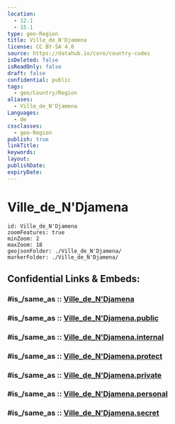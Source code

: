 ```yaml
---
location:
  - 12.1
  - 15.1
type: geo-Region
title: Ville_de_N'Djamena
license: CC BY-SA 4.0
source: https://datahub.io/core/country-codes
isDeleted: false
isReadOnly: false
draft: false
confidential: public
tags:
  - geo/Country/Region
aliases:
  - Ville_de_N'Djamena
Languages:
  - de
cssclasses:
  - geo-Region
publish: true
linkTitle:
keywords:
layout:
publishDate:
expiryDate:
---
```


# Ville_de_N'Djamena

```leaflet
id: Ville_de_N'Djamena
zoomFeatures: true 
minZoom: 2 
maxZoom: 18
geojsonFolder: ./Ville_de_N'Djamena/
markerFolder: ./Ville_de_N'Djamena/
```


## Confidential Links & Embeds: 

### #is_/same_as :: [Ville_de_N'Djamena](/_Standards/Earth/Continent/Africa/Africa~Central/Chad/Regions~Chad/Ville_de_N'Djamena.md) 

### #is_/same_as :: [Ville_de_N'Djamena.public](/_public/Earth/Continent/Africa/Africa~Central/Chad/Regions~Chad/Ville_de_N'Djamena.public.md) 

### #is_/same_as :: [Ville_de_N'Djamena.internal](/_internal/Earth/Continent/Africa/Africa~Central/Chad/Regions~Chad/Ville_de_N'Djamena.internal.md) 

### #is_/same_as :: [Ville_de_N'Djamena.protect](/_protect/Earth/Continent/Africa/Africa~Central/Chad/Regions~Chad/Ville_de_N'Djamena.protect.md) 

### #is_/same_as :: [Ville_de_N'Djamena.private](/_private/Earth/Continent/Africa/Africa~Central/Chad/Regions~Chad/Ville_de_N'Djamena.private.md) 

### #is_/same_as :: [Ville_de_N'Djamena.personal](/_personal/Earth/Continent/Africa/Africa~Central/Chad/Regions~Chad/Ville_de_N'Djamena.personal.md) 

### #is_/same_as :: [Ville_de_N'Djamena.secret](/_secret/Earth/Continent/Africa/Africa~Central/Chad/Regions~Chad/Ville_de_N'Djamena.secret.md)

